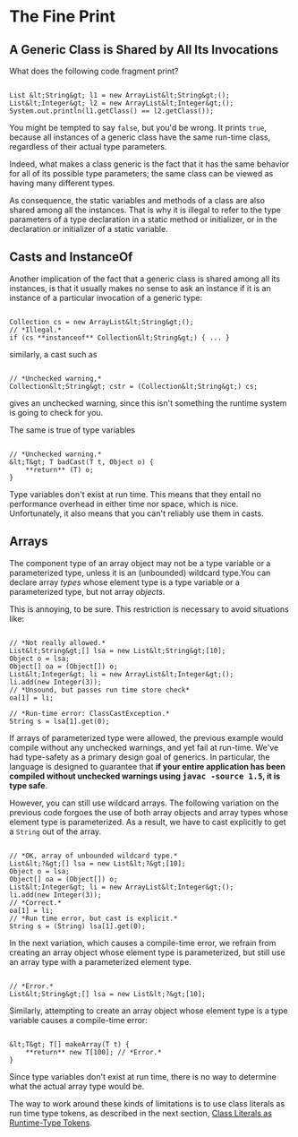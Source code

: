 
# The Fine Print

## A Generic Class is Shared by All Its Invocations

What does the following code fragment print?

```

List &lt;String&gt; l1 = new ArrayList&lt;String&gt;();
List&lt;Integer&gt; l2 = new ArrayList&lt;Integer&gt;();
System.out.println(l1.getClass() == l2.getClass());

```

You might be tempted to say `false`, but you'd be wrong. It prints `true`, because all instances of a generic class have the same run-time class, regardless of their actual type parameters.

Indeed, what makes a class generic is the fact that it has the same behavior for all of its possible type parameters; the same class can be viewed as having many different types.

As consequence, the static variables and methods of a class are also shared among all the instances. That is why it is illegal to refer to the type parameters of a type declaration in a static method or initializer, or in the declaration or initializer of a static variable.

## Casts and InstanceOf

Another implication of the fact that a generic class is shared among all its instances, is that it usually makes no sense to ask an instance if it is an instance of a particular invocation of a generic type:

```

Collection cs = new ArrayList&lt;String&gt;();
// *Illegal.*
if (cs **instanceof** Collection&lt;String&gt;) { ... }

```

similarly, a cast such as

```

// *Unchecked warning,*
Collection&lt;String&gt; cstr = (Collection&lt;String&gt;) cs;

```

gives an unchecked warning, since this isn't something the runtime system is going to check for you.

The same is true of type variables

```

// *Unchecked warning.* 
&lt;T&gt; T badCast(T t, Object o) {
    **return** (T) o;
}

```

Type variables don't exist at run time. This means that they entail no performance overhead in either time nor space, which is nice. Unfortunately, it also means that you can't reliably use them in casts.

## Arrays

The component type of an array object may not be a type variable or a parameterized type, unless it is an (unbounded) wildcard type.You can declare array *types* whose element type is a type variable or a parameterized type, but not array *objects*.

This is annoying, to be sure. This restriction is necessary to avoid situations like:

```

// *Not really allowed.*
List&lt;String&gt;[] lsa = new List&lt;String&gt;[10];
Object o = lsa;
Object[] oa = (Object[]) o;
List&lt;Integer&gt; li = new ArrayList&lt;Integer&gt;();
li.add(new Integer(3));
// *Unsound, but passes run time store check*
oa[1] = li;

// *Run-time error: ClassCastException.*
String s = lsa[1].get(0);

```

If arrays of parameterized type were allowed, the previous example would compile without any unchecked warnings, and yet fail at run-time. We've had type-safety as a primary design goal of generics. In particular, the language is designed to guarantee that **if your entire application has been compiled without unchecked warnings using <tt>javac -source 1.5</tt>, it is type safe**.

However, you can still use wildcard arrays. The following variation on the previous code forgoes the use of both array objects and array types whose element type is parameterized. As a result, we have to cast explicitly to get a `String` out of the array.

```

// *OK, array of unbounded wildcard type.*
List&lt;?&gt;[] lsa = new List&lt;?&gt;[10];
Object o = lsa;
Object[] oa = (Object[]) o;
List&lt;Integer&gt; li = new ArrayList&lt;Integer&gt;();
li.add(new Integer(3));
// *Correct.*
oa[1] = li;
// *Run time error, but cast is explicit.*
String s = (String) lsa[1].get(0);

```

In the next variation, which causes a compile-time error, we refrain from creating an array object whose element type is parameterized, but still use an array type with a parameterized element type.

```

// *Error.*
List&lt;String&gt;[] lsa = new List&lt;?&gt;[10];

```

Similarly, attempting to create an array object whose element type is a type variable causes a compile-time error:

```

&lt;T&gt; T[] makeArray(T t) {
    **return** new T[100]; // *Error.*
}

```

Since type variables don't exist at run time, there is no way to determine what the actual array type would be.

The way to work around these kinds of limitations is to use class literals as run time type tokens, as described in the next section, 
[Class Literals as Runtime-Type Tokens](literals.html).
